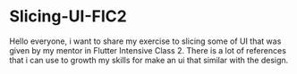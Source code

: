 # Slicing-UI-FIC2
Hello everyone, i want to share my exercise to slicing some of UI that was given by my mentor in Flutter Intensive Class 2. There is a lot of references that i can use to growth my skills for make an ui that similar with the design.
